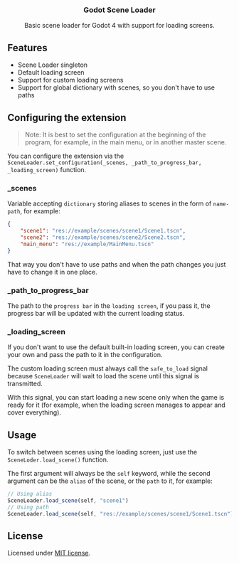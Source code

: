 <div align="center">
	<h3>Godot Scene Loader</h3>
	<p />
	<p>Basic scene loader for Godot 4 with support for loading screens.</p>
</div>

## Features

- Scene Loader singleton
- Default loading screen
- Support for custom loading screens
- Support for global dictionary with scenes, so you don't have to use paths

## Configuring the extension

> Note: It is best to set the configuration at the beginning of the program, for example, in the main menu, or in another master scene.

You can configure the extension via the `SceneLoader.set_configuration(_scenes, _path_to_progress_bar, _loading_screen)` function.

### _scenes

Variable accepting `dictionary` storing aliases to scenes in the form of `name-path`, for example:

```json
{
	"scene1": "res://example/scenes/scene1/Scene1.tscn",
	"scene2": "res://example/scenes/scene2/Scene2.tscn",
	"main_menu": "res://example/MainMenu.tscn"
}
```

That way you don't have to use paths and when the path changes you just have to change it in one place.

### _path_to_progress_bar

The path to the `progress bar` in the `loading screen`, if you pass it, the progress bar will be updated with the current loading status.

### _loading_screen

If you don't want to use the default built-in loading screen, you can create your own and pass the path to it in the configuration.

The custom loading screen must always call the `safe_to_load` signal because `SceneLoader` will wait to load the scene until this signal is transmitted.

With this signal, you can start loading a new scene only when the game is ready for it (for example, when the loading screen manages to appear and cover everything).

## Usage

To switch between scenes using the loading screen, just use the `SceneLoder.load_scene()` function.

The first argument will always be the `self` keyword, while the second argument can be the `alias` of the scene, or the `path` to it, for example:

```ts
// Using alias
SceneLoader.load_scene(self, "scene1")
// Using path
SceneLoader.load_scene(self, "res://example/scenes/scene1/Scene1.tscn")
```

## License

Licensed under [MIT license](./LICENSE).
